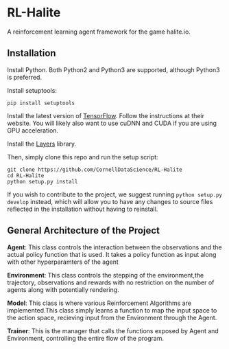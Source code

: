 # RL-Halite
A reinforcement learning agent framework for the game halite.io.

## Installation
Install Python. Both Python2 and Python3 are supported, although Python3 is preferred.

Install setuptools:
```
pip install setuptools
```
Install the latest version of [TensorFlow](https://tensorflow.org). Follow the instructions at their website. You will likely also want to use cuDNN and CUDA if you are using GPU acceleration.


Install the [Layers](https://github.com/TheButlah/Layers) library.

Then, simply clone this repo and run the setup script:
 ```
 git clone https://github.com/CornellDataScience/RL-Halite
 cd RL-Halite
 python setup.py install
 ```
 If you wish to contribute to the project, we suggest running `python setup.py develop` instead, which will allow you to have any changes to source files reflected in the installation without having to reinstall.

## General Architecture of the Project
**Agent**: This class controls the interaction between the observations and the actual policy function that is used. It takes a policy function as input along with other hyperparamters of the agent

**Environment**: This class controls the stepping of the environment,the trajectory, observations and rewards with no restriction on the number of agents along with potentially rendering.

**Model**: This class is where various Reinforcement Algorithms are implemented.This class simply learns a function to map the input space to the action space, recieving input from the Environment through the Agent.

**Trainer**: This is the manager that calls the functions exposed by Agent and Environment, controlling the entire flow of the program.
